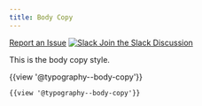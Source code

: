 ```yaml
---
title: Body Copy
---
```

<a class="create-button small" href="https://bitbucket.org/uclaucomm/ucla-bruin-components/issues?status=new&status=open">Report an Issue</a>
<a class="create-button small" href="https://ucla.slack.com/archives/G01KJ3GJKHS">![Slack](/build/docs/img/slack-icon-white.png) Join the Slack Discussion</a>

This is the body copy style.

{{view '@typography--body-copy'}}

```
{{view '@typography--body-copy'}}
```
